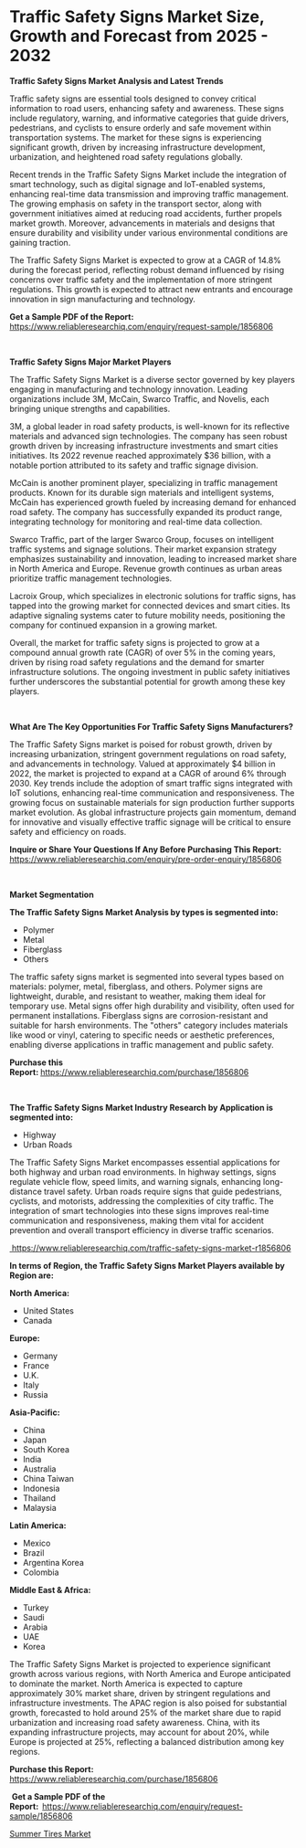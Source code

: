<p><h1>Traffic Safety Signs Market Size, Growth and Forecast from 2025 - 2032</h1></p><p><strong>Traffic Safety Signs Market Analysis and Latest Trends</strong></p>
<p><p>Traffic safety signs are essential tools designed to convey critical information to road users, enhancing safety and awareness. These signs include regulatory, warning, and informative categories that guide drivers, pedestrians, and cyclists to ensure orderly and safe movement within transportation systems. The market for these signs is experiencing significant growth, driven by increasing infrastructure development, urbanization, and heightened road safety regulations globally.</p><p>Recent trends in the Traffic Safety Signs Market include the integration of smart technology, such as digital signage and IoT-enabled systems, enhancing real-time data transmission and improving traffic management. The growing emphasis on safety in the transport sector, along with government initiatives aimed at reducing road accidents, further propels market growth. Moreover, advancements in materials and designs that ensure durability and visibility under various environmental conditions are gaining traction.</p><p>The Traffic Safety Signs Market is expected to grow at a CAGR of 14.8% during the forecast period, reflecting robust demand influenced by rising concerns over traffic safety and the implementation of more stringent regulations. This growth is expected to attract new entrants and encourage innovation in sign manufacturing and technology.</p></p>
<p><strong>Get a Sample PDF of the Report:&nbsp;</strong> <a href="https://www.reliableresearchiq.com/enquiry/request-sample/1856806?utm_campaign=3006&utm_medium=2&utm_source=Github&utm_content=ia&utm_term=30032025&utm_id=traffic-safety-signs">https://www.reliableresearchiq.com/enquiry/request-sample/1856806</a></p>
<p>&nbsp;</p>
<p><strong>Traffic Safety Signs Major Market Players</strong></p>
<p><p>The Traffic Safety Signs Market is a diverse sector governed by key players engaging in manufacturing and technology innovation. Leading organizations include 3M, McCain, Swarco Traffic, and Novelis, each bringing unique strengths and capabilities.</p><p>3M, a global leader in road safety products, is well-known for its reflective materials and advanced sign technologies. The company has seen robust growth driven by increasing infrastructure investments and smart cities initiatives. Its 2022 revenue reached approximately $36 billion, with a notable portion attributed to its safety and traffic signage division.</p><p>McCain is another prominent player, specializing in traffic management products. Known for its durable sign materials and intelligent systems, McCain has experienced growth fueled by increasing demand for enhanced road safety. The company has successfully expanded its product range, integrating technology for monitoring and real-time data collection.</p><p>Swarco Traffic, part of the larger Swarco Group, focuses on intelligent traffic systems and signage solutions. Their market expansion strategy emphasizes sustainability and innovation, leading to increased market share in North America and Europe. Revenue growth continues as urban areas prioritize traffic management technologies.</p><p>Lacroix Group, which specializes in electronic solutions for traffic signs, has tapped into the growing market for connected devices and smart cities. Its adaptive signaling systems cater to future mobility needs, positioning the company for continued expansion in a growing market.</p><p>Overall, the market for traffic safety signs is projected to grow at a compound annual growth rate (CAGR) of over 5% in the coming years, driven by rising road safety regulations and the demand for smarter infrastructure solutions. The ongoing investment in public safety initiatives further underscores the substantial potential for growth among these key players.</p></p>
<p>&nbsp;</p>
<p><strong>What Are The Key Opportunities For Traffic Safety Signs Manufacturers?</strong></p>
<p><p>The Traffic Safety Signs market is poised for robust growth, driven by increasing urbanization, stringent government regulations on road safety, and advancements in technology. Valued at approximately $4 billion in 2022, the market is projected to expand at a CAGR of around 6% through 2030. Key trends include the adoption of smart traffic signs integrated with IoT solutions, enhancing real-time communication and responsiveness. The growing focus on sustainable materials for sign production further supports market evolution. As global infrastructure projects gain momentum, demand for innovative and visually effective traffic signage will be critical to ensure safety and efficiency on roads.</p></p>
<p><strong>Inquire or Share Your Questions If Any Before Purchasing This Report:</strong> <a href="https://www.reliableresearchiq.com/enquiry/pre-order-enquiry/1856806?utm_campaign=3006&utm_medium=2&utm_source=Github&utm_content=ia&utm_term=30032025&utm_id=traffic-safety-signs">https://www.reliableresearchiq.com/enquiry/pre-order-enquiry/1856806</a></p>
<p>&nbsp;</p>
<p><strong>Market Segmentation</strong></p>
<p><strong>The Traffic Safety Signs Market Analysis by types is segmented into:</strong></p>
<p><ul><li>Polymer</li><li>Metal</li><li>Fiberglass</li><li>Others</li></ul></p>
<p><p>The traffic safety signs market is segmented into several types based on materials: polymer, metal, fiberglass, and others. Polymer signs are lightweight, durable, and resistant to weather, making them ideal for temporary use. Metal signs offer high durability and visibility, often used for permanent installations. Fiberglass signs are corrosion-resistant and suitable for harsh environments. The "others" category includes materials like wood or vinyl, catering to specific needs or aesthetic preferences, enabling diverse applications in traffic management and public safety.</p></p>
<p><strong>Purchase this Report:&nbsp;</strong><a href="https://www.reliableresearchiq.com/purchase/1856806?utm_campaign=3006&utm_medium=2&utm_source=Github&utm_content=ia&utm_term=30032025&utm_id=traffic-safety-signs">https://www.reliableresearchiq.com/purchase/1856806</a></p>
<p>&nbsp;</p>
<p><strong>The Traffic Safety Signs Market Industry Research by Application is segmented into:</strong></p>
<p><ul><li>Highway</li><li>Urban Roads</li></ul></p>
<p><p>The Traffic Safety Signs Market encompasses essential applications for both highway and urban road environments. In highway settings, signs regulate vehicle flow, speed limits, and warning signals, enhancing long-distance travel safety. Urban roads require signs that guide pedestrians, cyclists, and motorists, addressing the complexities of city traffic. The integration of smart technologies into these signs improves real-time communication and responsiveness, making them vital for accident prevention and overall transport efficiency in diverse traffic scenarios.</p></p>
<p><a href="https://www.reliableresearchiq.com/traffic-safety-signs-market-r1856806?utm_campaign=3006&utm_medium=2&utm_source=Github&utm_content=ia&utm_term=30032025&utm_id=traffic-safety-signs">&nbsp;https://www.reliableresearchiq.com/traffic-safety-signs-market-r1856806</a></p>
<p><strong>In terms of Region, the Traffic Safety Signs Market Players available by Region are:</strong></p>
<p>
    <p> <strong> North America: </strong>
        <ul>
            <li>United States</li>
            <li>Canada</li>
        </ul>
        </p> 
    <p> <strong> Europe: </strong>
        <ul>
            <li>Germany</li>
            <li>France</li>
            <li>U.K.</li>
            <li>Italy</li>
            <li>Russia</li>
        </ul>
        </p> 
    <p> <strong> Asia-Pacific: </strong>
        <ul>
            <li>China</li>
            <li>Japan</li>
            <li>South Korea</li>
            <li>India</li>
            <li>Australia</li>
            <li>China Taiwan</li>
            <li>Indonesia</li>
            <li>Thailand</li>
            <li>Malaysia</li>
        </ul>
        </p> 
    <p> <strong> Latin America: </strong>
        <ul>
            <li>Mexico</li>
            <li>Brazil</li>
            <li>Argentina Korea</li>
            <li>Colombia</li>
        </ul>
        </p> 
    <p> <strong> Middle East & Africa: </strong>
        <ul>
            <li>Turkey</li>
            <li>Saudi</li>
            <li>Arabia</li>
            <li>UAE</li>
            <li>Korea</li>
        </ul>
    </p>
    </p>
<p><p>The Traffic Safety Signs Market is projected to experience significant growth across various regions, with North America and Europe anticipated to dominate the market. North America is expected to capture approximately 30% market share, driven by stringent regulations and infrastructure investments. The APAC region is also poised for substantial growth, forecasted to hold around 25% of the market share due to rapid urbanization and increasing road safety awareness. China, with its expanding infrastructure projects, may account for about 20%, while Europe is projected at 25%, reflecting a balanced distribution among key regions.</p></p>
<p><strong>Purchase this Report: </strong><a href="https://www.reliableresearchiq.com/purchase/1856806?utm_campaign=3006&utm_medium=2&utm_source=Github&utm_content=ia&utm_term=30032025&utm_id=traffic-safety-signs">https://www.reliableresearchiq.com/purchase/1856806</a></p>
<p>&nbsp;<strong>Get a Sample PDF of the Report:&nbsp;&nbsp;</strong><a href="https://www.reliableresearchiq.com/enquiry/request-sample/1856806?utm_campaign=3006&utm_medium=2&utm_source=Github&utm_content=ia&utm_term=30032025&utm_id=traffic-safety-signs">https://www.reliableresearchiq.com/enquiry/request-sample/1856806</a></p>
<p><strong></strong></p>
<p><p><a href="https://github.com/krulicfidura/Market-Research-Report-List-1/blob/main/summer-tires-market.md?utm_campaign=3006&utm_medium=2&utm_source=Github&utm_content=ia&utm_term=30032025&utm_id=traffic-safety-signs">Summer Tires Market</a></p></p>